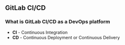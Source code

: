 ## GitLab CI/CD 

### What is GitLab CI/CD as a DevOps platform

- **CI** - Continuous Integration
- **CD** - Continuous Deployment or Continuous Delivery

